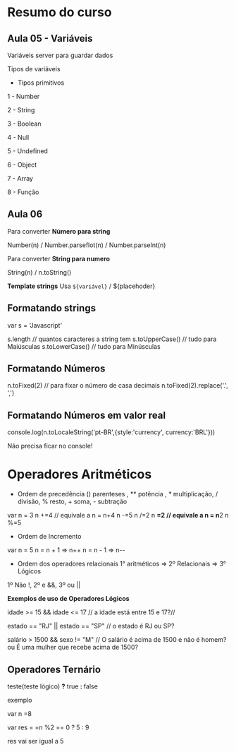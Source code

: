 # Resumo do curso

## Aula 05 - Variáveis
 
 Variáveis server para guardar dados

 Tipos de variáveis

 * Tipos primitivos

 1 - Number

 2 - String

 3 - Boolean

 4 - Null

 5 - Undefined

 6 - Object

 7 - Array

 8 - Função

 ## Aula 06


Para converter <strong>Número para string</strong>

Number(n) /
Number.parseflot(n) / 
Number.parseInt(n)


Para converter <strong>String para numero</strong>

String(n) /
n.toString()

<strong>Template strings</strong>
Usa `${variável}` / ${placehoder}

## <strong> Formatando strings</strong>
var s = 'Javascript'

s.length // quantos caracteres a string tem
s.toUpperCase()  // tudo para Maiúsculas
s.toLowerCase()  // tudo para Minúsculas

## <strong> Formatando Números</strong>

n.toFixed(2) // para fixar o número de casa decimais
n.toFixed(2).replace('.', ',')

## <strong> Formatando Números em valor real</strong>
console.log(n.toLocaleString('pt-BR',{style:'currency', currency:'BRL'}))

Não precisa ficar no console!

# Operadores Aritméticos

* Ordem de precedência
() parenteses , ** potência , * multiplicação, / divisão, % resto, + soma, - subtração


var n = 3
n +=4 // equivale a n = n+4
n -=5
n /=2
n **=2 // equivale a n = n**2
n %=5


* Ordem de Incremento

var n = 5
n = n + 1 => n++
n = n - 1 => n--


* Ordem dos operadores relacionais
1° aritméticos => 2º Relacionais => 3° Lógicos

1º Não !, 2º e &&, 3º ou ||


<strong>Exemplos de uso de Operadores Lógicos</strong>

idade >= 15 && idade <= 17 // a idade está entre 15 e 17?//

estado == "RJ" || estado == "SP" // o estado é RJ ou SP?

salário > 1500 && sexo != "M"  // O salário é acima de 1500 e não é homem? ou É uma mulher que recebe acima de 1500?


## Operadores Ternário

teste(teste lógico) <strong>?</strong> true <strong>: </strong>false

exemplo

var n =8

var res = =n %2 == 0 ? 5 : 9

res vai ser igual a 5

